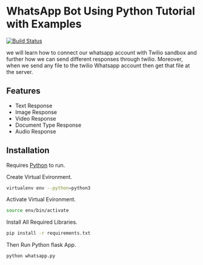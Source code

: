 # WhatsApp Bot Using Python Tutorial with Examples

[![Build Status](https://travis-ci.org/joemccann/dillinger.svg?branch=master)](https://travis-ci.org/joemccann/dillinger)

we will learn how to connect our whatsapp account with Twilio sandbox and further how we can send different responses through twilio. Moreover, when we send any file to the twilio Whatsapp account then get that file at the server.  
 
## Features

- Text Response
- Image Response
- Video Response
- Document Type Response
- Audio Response

## Installation

Requires [Python](https://www.python.org) to run.

Create Virtual Evironment.

```sh
virtualenv env --python=python3
```

Activate Virtual Evironment.

```sh
source env/bin/activate
```

Install All Required Libraries.

```sh
pip install -r requirements.txt
```
Then Run Python flask App.

```sh
python whatsapp.py
```

